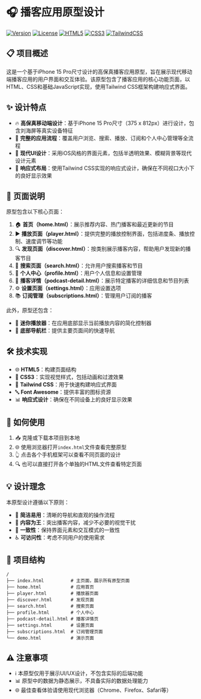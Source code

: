 # 🎧 播客应用原型设计 

[![Version](https://img.shields.io/badge/version-1.0.0-blue.svg)](https://github.com)
[![License](https://img.shields.io/badge/license-MIT-green.svg)](https://opensource.org/licenses/MIT)
[![HTML5](https://img.shields.io/badge/HTML5-E34F26?logo=html5&logoColor=white)](https://developer.mozilla.org/en-US/docs/Web/Guide/HTML/HTML5)
[![CSS3](https://img.shields.io/badge/CSS3-1572B6?logo=css3&logoColor=white)](https://developer.mozilla.org/en-US/docs/Web/CSS)
[![TailwindCSS](https://img.shields.io/badge/Tailwind_CSS-38B2AC?logo=tailwind-css&logoColor=white)](https://tailwindcss.com/)

## 📋 项目概述

这是一个基于iPhone 15 Pro尺寸设计的高保真播客应用原型，旨在展示现代移动端播客应用的用户界面和交互体验。该原型包含了播客应用的核心功能页面，以HTML、CSS和基础JavaScript实现，使用Tailwind CSS框架构建响应式界面。

## ✨ 设计特点

- 🔥 **高保真移动端设计**：基于iPhone 15 Pro尺寸（375 x 812px）进行设计，包含刘海屏等真实设备特征
- 🔄 **完整的应用流程**：覆盖用户浏览、搜索、播放、订阅和个人中心管理等全流程
- 💎 **现代UI设计**：采用iOS风格的界面元素，包括半透明效果、模糊背景等现代设计元素
- 📱 **响应式布局**：使用Tailwind CSS实现的响应式设计，确保在不同视口大小下的良好显示效果

## 📱 页面说明

原型包含以下核心页面：

1. 🏠 **首页（home.html）**：展示推荐内容、热门播客和最近更新的节目
2. ▶️ **播放页面（player.html）**：提供完整的播放控制界面，包括进度条、播放控制、速度调节等功能
3. 🔍 **发现页面（discover.html）**：按类别展示播客内容，帮助用户发现新的播客节目
4. 🔎 **搜索页面（search.html）**：允许用户搜索播客和节目
5. 👤 **个人中心（profile.html）**：用户个人信息和设置管理
6. 📄 **播客详情（podcast-detail.html）**：展示特定播客的详细信息和节目列表
7. ⚙️ **设置页面（settings.html）**：应用设置选项
8. 📚 **订阅管理（subscriptions.html）**：管理用户订阅的播客

此外，原型还包含：

- 🎵 **迷你播放器**：在应用底部显示当前播放内容的简化控制器
- 🧭 **底部导航栏**：提供主要页面间的快速导航

## 🛠️ 技术实现

- 🌐 **HTML5**：构建页面结构
- 🎨 **CSS3**：实现视觉样式，包括动画和过渡效果
- 🔧 **Tailwind CSS**：用于快速构建响应式界面
- 🔤 **Font Awesome**：提供丰富的图标资源
- 📊 **响应式设计**：确保在不同设备上的良好显示效果

## 📖 如何使用

1. 📥 克隆或下载本项目到本地
2. 🌐 使用浏览器打开`index.html`文件查看完整原型
3. 👆 点击各个手机框架可以查看不同页面的设计
4. 🔍 也可以直接打开各个单独的HTML文件查看特定页面

## 💡 设计理念

本原型设计遵循以下原则：

- 🧹 **简洁易用**：清晰的导航和直观的操作流程
- 📰 **内容为王**：突出播客内容，减少不必要的视觉干扰
- 🔄 **一致性**：保持界面元素和交互模式的一致性
- ♿ **可访问性**：考虑不同用户的使用需求

## 📂 项目结构

```
/
├── index.html          # 主页面，展示所有原型页面
├── home.html           # 应用首页
├── player.html         # 播放器页面
├── discover.html       # 发现页面
├── search.html         # 搜索页面
├── profile.html        # 个人中心
├── podcast-detail.html # 播客详情页
├── settings.html       # 设置页面
├── subscriptions.html  # 订阅管理页面
└── demo.html           # 演示页面
```

## ⚠️ 注意事项

- ℹ️ 本原型仅用于展示UI/UX设计，不包含实际的后端功能
- 📊 原型中的数据为静态展示，不具备实际的数据处理能力
- 🌐 最佳查看体验请使用现代浏览器（Chrome、Firefox、Safari等）




